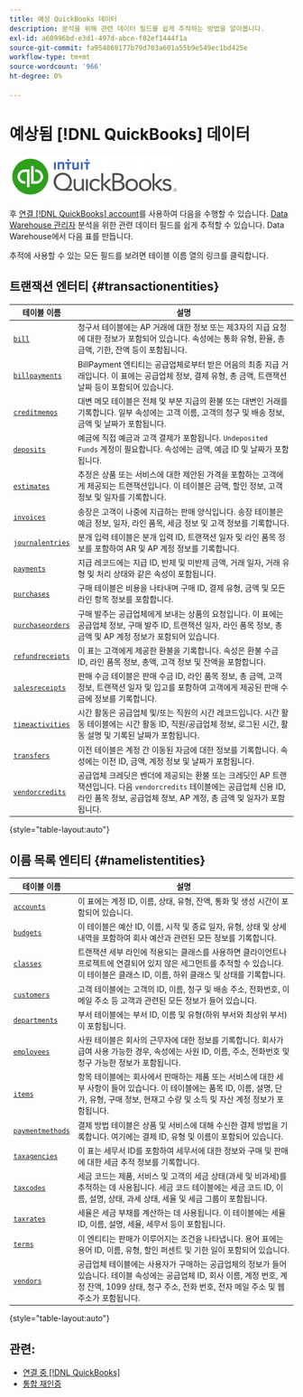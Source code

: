 ```yaml
---
title: 예상 QuickBooks 데이터
description: 분석을 위해 관련 데이터 필드를 쉽게 추적하는 방법을 알아봅니다.
exl-id: a60996bd-e3d1-497d-abce-f02ef1444f1a
source-git-commit: fa954868177b79d703a601a55b9e549ec1bd425e
workflow-type: tm+mt
source-wordcount: '966'
ht-degree: 0%

---
```


# 예상됨 [!DNL QuickBooks] 데이터

![](../../../assets/Quickbooks.png)

후 [연결 [!DNL QuickBooks] account](../../../data-analyst/importing-data/integrations/quickbooks.md)를 사용하여 다음을 수행할 수 있습니다. [Data Warehouse 관리자](../../../data-analyst/data-warehouse-mgr/tour-dwm.md) 분석을 위한 관련 데이터 필드를 쉽게 추적할 수 있습니다. Data Warehouse에서 다음 표를 만듭니다.

추적에 사용할 수 있는 모든 필드를 보려면 테이블 이름 열의 링크를 클릭합니다.

## 트랜잭션 엔터티 {#transactionentities}

| **테이블 이름** | **설명** |
|-----|-----|
| [`bill`](https://developer.intuit.com/docs/api/accounting/Bill) | 청구서 테이블에는 AP 거래에 대한 정보 또는 제3자의 지급 요청에 대한 정보가 포함되어 있습니다. 속성에는 통화 유형, 환율, 총 금액, 기한, 잔액 등이 포함됩니다. |
| [`billpayments`](https://developer.intuit.com/docs/api/accounting/BillPayment) | BillPayment 엔티티는 공급업체로부터 받은 어음의 최종 지급 거래입니다. 이 표에는 공급업체 정보, 결제 유형, 총 금액, 트랜잭션 날짜 등이 포함되어 있습니다. |
| [`creditmemos`](https://developer.intuit.com/docs/api/accounting/CreditMemo) | 대변 메모 테이블은 전체 및 부분 지급의 환불 또는 대변인 거래를 기록합니다. 일부 속성에는 고객 이름, 고객의 청구 및 배송 정보, 금액 및 날짜가 포함됩니다. |
| [`deposits`](https://developer.intuit.com/docs/api/accounting/Deposit) | 예금에 직접 예금과 고객 결제가 포함됩니다. `Undeposited Funds` 계정이 필요합니다. 속성에는 금액, 예금 ID 및 날짜가 포함됩니다. |
| [`estimates`](https://developer.intuit.com/docs/api/accounting/Estimate) | 추정은 상품 또는 서비스에 대한 제안된 가격을 포함하는 고객에게 제공되는 트랜잭션입니다. 이 테이블은 금액, 할인 정보, 고객 정보 및 일자를 기록합니다. |
| [`invoices`](https://developer.intuit.com/docs/api/accounting/Invoice) | 송장은 고객이 나중에 지급하는 판매 양식입니다. 송장 테이블은 예금 정보, 일자, 라인 품목, 세금 정보 및 고객 정보를 기록합니다. |
| [`journalentries`](https://developer.intuit.com/docs/api/accounting/JournalEntry) | 분개 입력 테이블은 분개 입력 ID, 트랜잭션 일자 및 라인 품목 정보를 포함하여 AR 및 AP 계정 정보를 기록합니다. |
| [`payments`](https://developer.intuit.com/docs/api/accounting/Payment) | 지급 레코드에는 지급 ID, 반제 및 미반제 금액, 거래 일자, 거래 유형 및 처리 상태와 같은 속성이 포함됩니다. |
| [`purchases`](https://developer.intuit.com/docs/api/accounting/Purchase) | 구매 테이블은 비용을 나타내며 구매 ID, 결제 유형, 금액 및 모든 라인 항목 정보를 포함합니다. |
| [`purchaseorders`](https://developer.intuit.com/docs/api/accounting/PurchaseOrder) | 구매 발주는 공급업체에게 보내는 상품의 요청입니다. 이 표에는 공급업체 정보, 구매 발주 ID, 트랜잭션 일자, 라인 품목 정보, 총 금액 및 AP 계정 정보가 포함되어 있습니다. |
| [`refundreceipts`](https://developer.intuit.com/docs/api/accounting/RefundReceipt) | 이 표는 고객에게 제공한 환불을 기록합니다. 속성은 환불 수금 ID, 라인 품목 정보, 총액, 고객 정보 및 잔액을 포함합니다. |
| [`salesreceipts`](https://developer.intuit.com/docs/api/accounting/SalesReceipt) | 판매 수금 테이블은 판매 수금 ID, 라인 품목 정보, 총 금액, 고객 정보, 트랜잭션 일자 및 입고를 포함하여 고객에게 제공된 판매 수금에 정보를 기록합니다. |
| [`timeactivities`](https://developer.intuit.com/docs/api/accounting/TimeActivity) | 시간 활동은 공급업체 및/또는 직원의 시간 레코드입니다. 시간 활동 테이블에는 시간 활동 ID, 직원/공급업체 정보, 로그된 시간, 활동 설명 및 기록된 날짜가 포함됩니다. |
| [`transfers`](https://developer.intuit.com/docs/api/accounting/Transfer) | 이전 테이블은 계정 간 이동된 자금에 대한 정보를 기록합니다. 속성에는 이전 ID, 금액, 계정 정보 및 날짜가 포함됩니다. |
| [`vendorcredits`](https://developer.intuit.com/docs/api/accounting/VendorCredit) | 공급업체 크레딧은 벤더에 제공되는 환불 또는 크레딧인 AP 트랜잭션입니다. 다음 `vendorcredits` 테이블에는 공급업체 신용 ID, 라인 품목 정보, 공급업체 정보, AP 계정, 총 금액 및 일자가 포함됩니다. |

{style=&quot;table-layout:auto&quot;}

## 이름 목록 엔티티 {#namelistentities}

| **테이블 이름** | **설명** |
|-----|-----|
| [`accounts`](https://developer.intuit.com/docs/api/accounting/Account) | 이 표에는 계정 ID, 이름, 상태, 유형, 잔액, 통화 및 생성 시간이 포함되어 있습니다. |
| [`budgets`](https://developer.intuit.com/docs/api/accounting/Budget) | 이 테이블은 예산 ID, 이름, 시작 및 종료 일자, 유형, 상태 및 상세내역을 포함하여 회사 예산과 관련된 모든 정보를 기록합니다. |
| [`classes`](https://developer.intuit.com/docs/api/accounting/Class) | 트랜잭션 세부 라인에 적용되는 클래스를 사용하면 클라이언트나 프로젝트에 연결되어 있지 않은 세그먼트를 추적할 수 있습니다. 이 테이블은 클래스 ID, 이름, 하위 클래스 및 상태를 기록합니다. |
| [`customers`](https://developer.intuit.com/docs/api/accounting/Customer) | 고객 테이블에는 고객의 ID, 이름, 청구 및 배송 주소, 전화번호, 이메일 주소 등 고객과 관련된 모든 정보가 들어 있습니다. |
| [`departments`](https://developer.intuit.com/docs/api/accounting/Department) | 부서 테이블에는 부서 ID, 이름 및 유형(하위 부서와 최상위 부서)이 포함됩니다. |
| [`employees`](https://developer.intuit.com/docs/api/accounting/Employee) | 사원 테이블은 회사의 근무자에 대한 정보를 기록합니다. 회사가 급여 사용 가능한 경우, 속성에는 사원 ID, 이름, 주소, 전화번호 및 청구 가능한 정보가 포함됩니다. |
| [`items`](https://developer.intuit.com/docs/api/accounting/Item) | 항목 테이블에는 회사에서 판매하는 제품 또는 서비스에 대한 세부 사항이 들어 있습니다. 이 테이블에는 품목 ID, 이름, 설명, 단가, 유형, 구매 정보, 현재고 수량 및 소득 및 자산 계정 정보가 포함됩니다. |
| [`paymentmethods`](https://developer.intuit.com/docs/api/accounting/PaymentMethod) | 결제 방법 테이블은 상품 및 서비스에 대해 수신한 결제 방법을 기록합니다. 여기에는 결제 ID, 유형 및 이름이 포함되어 있습니다. |
| [`taxagencies`](https://developer.intuit.com/docs/api/accounting/TaxAgency) | 이 표는 세무서 ID를 포함하여 세무서에 대한 정보와 구매 및 판매에 대한 세금 추적 정보를 기록합니다. |
| [`taxcodes`](https://developer.intuit.com/docs/api/accounting/TaxCode) | 세금 코드는 제품, 서비스 및 고객의 세금 상태(과세 및 비과세)를 추적하는 데 사용됩니다. 세금 코드 테이블에는 세금 코드 ID, 이름, 설명, 상태, 과세 상태, 세율 및 세금 그룹이 포함됩니다. |
| [`taxrates`](https://developer.intuit.com/docs/api/accounting/TaxRate) | 세율은 세금 부채를 계산하는 데 사용됩니다. 이 테이블에는 세율 ID, 이름, 설명, 세율, 세무서 등이 포함됩니다. |
| [`terms`](https://developer.intuit.com/docs/api/accounting/Term) | 이 엔티티는 판매가 이루어지는 조건을 나타냅니다. 용어 표에는 용어 ID, 이름, 유형, 할인 퍼센트 및 기한 일이 포함되어 있습니다. |
| [`vendors`](https://developer.intuit.com/docs/api/accounting/Vendor) | 공급업체 테이블에는 사용자가 구매하는 공급업체의 정보가 들어 있습니다. 테이블 속성에는 공급업체 ID, 회사 이름, 계정 번호, 계정 잔액, 1099 상태, 청구 주소, 전화 번호, 전자 메일 주소 및 웹 주소가 포함됩니다. |

{style=&quot;table-layout:auto&quot;}

## 관련:

* [연결 중 [!DNL QuickBooks]](../integrations/quickbooks.md)
* [통합 재인증](https://experienceleague.adobe.com/docs/commerce-knowledge-base/kb/how-to/mbi-reauthenticating-integrations.html?lang=en)
